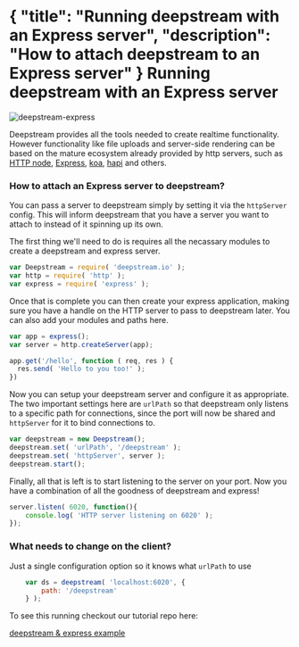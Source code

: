 {
    "title": "Running deepstream with an Express server",
    "description": "How to attach deepstream to an Express server"
}
Running deepstream with an Express server
=================================================

![deepstream-express](../assets/images/express/deepstream-express.png)

Deepstream provides all the tools needed to create realtime functionality. However functionality like file uploads and server-side rendering can be based on the mature ecosystem already provided by http servers, such as [HTTP node](//nodejs.org/api/http.html), [Express](//expressjs.com/), [koa](//koajs.com/), [hapi](//hapijs.com/) and others.


### How to attach an Express server to deepstream?

You can pass a server to deepstream simply by setting it via the `httpServer` config. This will inform deepstream that you have a server you want to attach to instead of it spinning up its own.

The first thing we'll need to do is requires all the necassary modules to create a deepstream and express server.

```javascript
var Deepstream = require( 'deepstream.io' );
var http = require( 'http' );
var express = require( 'express' );
```

Once that is complete you can then create your express application, making sure you have a handle on the HTTP server to pass to deepstream later. You can also add your modules and paths here.

```javascript
var app = express();
var server = http.createServer(app);

app.get('/hello', function ( req, res ) {
  res.send( 'Hello to you too!' );
})
```

Now you can setup your deepstream server and configure it as appropriate. The two important settings here are `urlPath` so that deepstream only listens to a specific path for connections, since the port will now be shared and `httpServer` for it to bind connections to.

```javascript
var deepstream = new Deepstream();
deepstream.set( 'urlPath', '/deepstream' );
deepstream.set( 'httpServer', server );
deepstream.start();
```

Finally, all that is left is to start listening to the server on your port. Now you have a combination of all the goodness of deepstream and express!

```javascript
server.listen( 6020, function(){
    console.log( 'HTTP server listening on 6020' );
});
```

### What needs to change on the client?

Just a single configuration option so it knows what `urlPath` to use

```javascript
    var ds = deepstream( 'localhost:6020', {
        path: '/deepstream'
    } );
```

To see this running checkout our tutorial repo here:

<a class="mega" href="//github.com/deepstreamIO/ds-express"><i class="fa fa-github"></i>deepstream & express example</a>